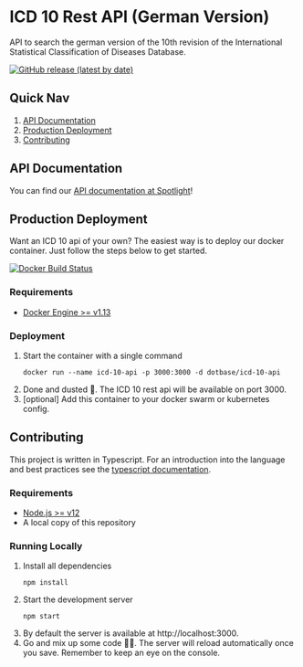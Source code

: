 # ICD 10 Rest API (German Version)
API to search the german version of the 10th revision of the International Statistical Classification of Diseases Database. 

[![GitHub release (latest by date)](https://img.shields.io/github/v/release/dot-base/icd-10-api)](https://github.com/dot-base/icd-10-api/releases)


## Quick Nav
1. [API Documentation](#API-Documentation)
1. [Production Deployment](#Production-Deployment)
1. [Contributing](#Contributing)


## API Documentation
You can find our [API documentation at Spotlight](https://dotbase.stoplight.io/docs/icd-10-api)!


## Production Deployment
Want an ICD 10 api of your own? The easiest way is to deploy our docker container. Just follow the steps below to get started.

[![Docker Build Status](https://img.shields.io/badge/We%20love-Docker-blue?style=flat&logo=Docker)](https://github.com/orgs/dot-base/packages)


### Requirements
- [Docker Engine >= v1.13](https://www.docker.com/get-started)


### Deployment
1. Start the container with a single command
    ```
    docker run --name icd-10-api -p 3000:3000 -d dotbase/icd-10-api
    ```
1. Done and dusted 🎉. The ICD 10 rest api will be available on port 3000.
1. [optional] Add this container to your docker swarm or kubernetes config.


## Contributing

This project is written in Typescript. For an introduction into the language and best practices see the [typescript documentation](https://www.typescriptlang.org/docs/home.html).

### Requirements
- [Node.js >= v12](https://nodejs.org/en/)
- A local copy of this repository

### Running Locally
1. Install all dependencies
    ```
    npm install
    ```
1. Start the development server
    ```
    npm start
    ```
1. By default the server is available at http://localhost:3000.
1. Go and mix up some code 👩‍💻. The server will reload automatically once you save. Remember to keep an eye on the console.

